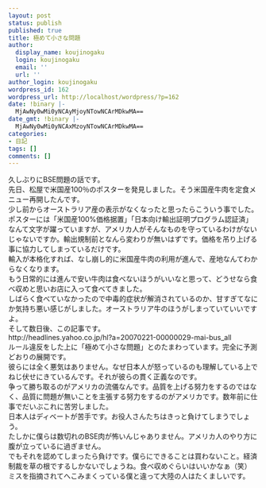 ```yaml
---
layout: post
status: publish
published: true
title: 極めて小さな問題
author:
  display_name: koujinogaku
  login: koujinogaku
  email: ''
  url: ''
author_login: koujinogaku
wordpress_id: 162
wordpress_url: http://localhost/wordpress/?p=162
date: !binary |-
  MjAwNy0wMi0yNCAyMjoyNTowNCArMDkwMA==
date_gmt: !binary |-
  MjAwNy0wMi0yNCAxMzoyNTowNCArMDkwMA==
categories:
- 日記
tags: []
comments: []
---
```

<p>久しぶりにBSE問題の話です。<br />
先日、松屋で米国産100％のポスターを発見しました。そう米国産牛肉を定食メニュー再開したんです。<br />
少し前からオーストラリア産の表示がなくなったと思ったらこういう事でした。<br />
ポスターには「米国産100%価格据置」「日本向け輸出証明プログラム認証済」なんて文字が躍っていますが、アメリカ人がそんなものを守っているわけがないじゃないですか。輸出規制前となんら変わりが無いはずです。価格を吊り上げる事に協力してしまっているだけです。<br />
輸入が本格化すれば、なし崩し的に米国産牛肉の利用が進んで、産地なんてわからなくなります。<br />
もう日常的には進んで安い牛肉は食べないほうがいいなと思って、どうせなら食べ収めと思いお店に入って食べてきました。<br />
しばらく食べていなかったので中毒的症状が解消されているのか、甘すぎてなにか気持ち悪い感じがしました。オーストラリア牛のほうがしまっていていいですよ。<br />
そして数日後、この記事です。<br />
http://headlines.yahoo.co.jp/hl?a=20070221-00000029-mai-bus_all<br />
ルール違反をした上に「極めて小さな問題」とのたまわっています。完全に予測どおりの展開です。<br />
彼らには全く悪気はありません。なぜ日本人が怒っているのも理解している上でねじ伏せにきているんです。それが彼らの貫く正義なのです。<br />
争って勝ち取るのがアメリカの流儀なんです。品質を上げる努力をするのではなく、品質に問題が無いことを主張する努力をするのがアメリカです。数年前に仕事でだいぶこれに苦労しました。<br />
日本人はディベートが苦手です。お役人さんたちはきっと負けてしまうでしょう。<br />
たしかに僕らは数切れのBSE肉が怖いんじゃありません。アメリカ人のやり方に腹が立っているに過ぎません。<br />
でもそれを認めてしまったら負けです。僕らにできることは買わないこと。経済制裁を草の根でするしかないでしょうね。食べ収めぐらいはいいかなぁ（笑）<br />
ミスを指摘されてへこみまくっている僕と違って大陸の人はたくましいです。</p>
